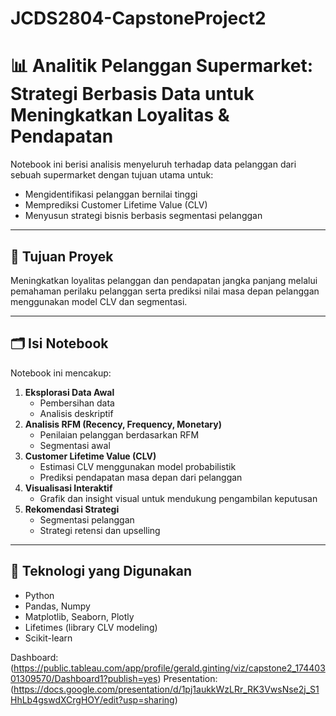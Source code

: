# JCDS2804-CapstoneProject2

# 📊 Analitik Pelanggan Supermarket: Strategi Berbasis Data untuk Meningkatkan Loyalitas & Pendapatan

Notebook ini berisi analisis menyeluruh terhadap data pelanggan dari sebuah supermarket dengan tujuan utama untuk:
- Mengidentifikasi pelanggan bernilai tinggi
- Memprediksi Customer Lifetime Value (CLV)
- Menyusun strategi bisnis berbasis segmentasi pelanggan

---

## 🧠 Tujuan Proyek
Meningkatkan loyalitas pelanggan dan pendapatan jangka panjang melalui pemahaman perilaku pelanggan serta prediksi nilai masa depan pelanggan menggunakan model CLV dan segmentasi.

---

## 🗂️ Isi Notebook
Notebook ini mencakup:
1. **Eksplorasi Data Awal**
   - Pembersihan data
   - Analisis deskriptif
2. **Analisis RFM (Recency, Frequency, Monetary)**
   - Penilaian pelanggan berdasarkan RFM
   - Segmentasi awal
3. **Customer Lifetime Value (CLV)**
   - Estimasi CLV menggunakan model probabilistik
   - Prediksi pendapatan masa depan dari pelanggan
4. **Visualisasi Interaktif**
   - Grafik dan insight visual untuk mendukung pengambilan keputusan
5. **Rekomendasi Strategi**
   - Segmentasi pelanggan
   - Strategi retensi dan upselling

---

## 🧰 Teknologi yang Digunakan
- Python
- Pandas, Numpy
- Matplotlib, Seaborn, Plotly
- Lifetimes (library CLV modeling)
- Scikit-learn

Dashboard: (https://public.tableau.com/app/profile/gerald.ginting/viz/capstone2_17440301309570/Dashboard1?publish=yes)
Presentation: (https://docs.google.com/presentation/d/1pj1aukkWzLRr_RK3VwsNse2j_S1HhLb4gswdXCrgHOY/edit?usp=sharing)
